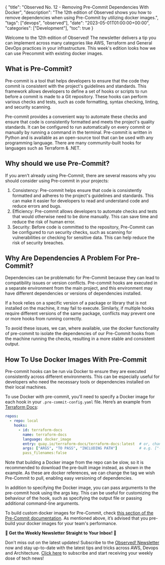 {
    "title": "Observed No. 12 - Removing Pre-Commit Dependencies With Docker",
    "description": "The 12th edition of Observed shows you how to remove dependencies when using Pre-Commit by utilizing docker images.",
    "tags": ["devops", "observed"],
    "date": "2023-05-01T01:00:00+00:00",
    "categories": ["Development"],
    "toc": true
}

Welcome to the 12th edition of Observed! The newsletter delivers a tip you can implement across many categories like AWS, Terraform and General DevOps practices in your infrastructure. This week's edition looks how we can use Precommit with existing docker images.

<!-- more -->

## What is Pre-Commit?

Pre-commit is a tool that helps developers to ensure that the code they commit is consistent with the project's guidelines and standards. This framework allows developers to define a set of hooks or scripts to run before a commit is made to a Git repository. These hooks can perform various checks and tests, such as code formatting, syntax checking, linting, and security scanning.

Pre-commit provides a convenient way to automate these checks and ensure that code is consistently formatted and meets the project's quality standards. It can be configured to run automatically on every commit or manually by running a command in the terminal. Pre-commit is written in Python and is available as an open-source tool that can be used with any programming language. There are many community-built hooks for languages such as Terraform & .NET.

## Why should we use Pre-Commit?

If you aren't already using Pre-Commit, there are several reasons why you should consider using Pre-commit in your projects:

1. Consistency: Pre-commit helps ensure that code is consistently formatted and adheres to the project's guidelines and standards. This can make it easier for developers to read and understand code and reduce errors and bugs.
1. Efficiency: Pre-commit allows developers to automate checks and tests that would otherwise need to be done manually. This can save time and reduce the risk of human error.
1. Security: Before code is committed to the repository, Pre-Commit can be configured to run security checks, such as scanning for vulnerabilities or checking for sensitive data. This can help reduce the risk of security breaches.

## Why Are Dependencies A Problem For Pre-Commit?

Dependencies can be problematic for Pre-Commit because they can lead to compatibility issues or version conflicts. Pre-commit hooks are executed in a separate environment from the main project, and this environment may have different dependencies or versions of dependencies installed.

If a hook relies on a specific version of a package or library that is not installed on the machine, it may fail to execute. Similarly, if multiple hooks require different versions of the same package, conflicts may prevent one or more hooks from running correctly.

To avoid these issues, we can, where available, use the docker functionality of pre-commit to isolate the dependencies of our Pre-Commit hooks from the machine running the checks, resulting in a more stable and consistent output.

## How To Use Docker Images With Pre-Commit

Pre-commit hooks can be run via Docker to ensure they are executed consistently across different environments. This can be especially useful for developers who need the necessary tools or dependencies installed on their local machines.

To use Docker with pre-commit, you'll need to specify a Docker image for each hook in your `.pre-commit-config.yaml` file. Here’s an example from [Terraform Docs](https://terraform-docs.io/how-to/pre-commit-hooks/):

```yaml
repos:
  - repo: local
    hooks:
      - id: terraform-docs
        name: terraform-docs
        language: docker_image
        entry: quay.io/terraform-docs/terraform-docs:latest  # or, change latest to pin to a specific version
        args: ["ARGS", "TO PASS", "INCLUDING PATH"]          # e.g. ["--output-file", "README.md", "./mymodule/path"]
        pass_filenames:false
```

Note that building a Docker image from the repo can be slow, so it is recommended to download the pre-built image instead, as shown in the example. As these are docker references, we can change the tag we wish Pre-Commit to pull, enabling easy versioning of dependencies.

In addition to specifying the Docker image, you can pass arguments to the pre-commit hook using the args key. This can be useful for customizing the behaviour of the hook, such as specifying the output file or passing additional command-line arguments.

To build custom docker images for Pre-Commit, check [this section of the Pre-Commit documentation](https://pre-commit.com/index.html#docker). As mentioned above, it’s advised that you pre-build your docker images for your team's performance.

**📣 Get the Weekly Newsletter Straight to Your Inbox! 📣**

Don't miss out on the latest updates! Subscribe to the [Observed! Newsletter](https://news.codewithstu.tv) now and stay up-to-date with the latest tips and tricks across AWS, Devops and Architecture. [Click here](https://news.codewithstu.tv) to subscribe and start receiving your weekly dose of tech news!
